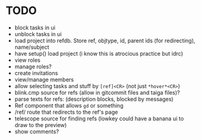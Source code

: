 # TODO

- block tasks in ui
- unblock tasks in ui
- load project into refdb. Store ref, objtype, id, parent ids (for redirecting), name/subject
- have setup() load project (i know this is atrocious practice but idrc)
- view roles
- manage roles?
- create invitations 
- view/manage members
- allow selecting tasks and stuff by `[ref]<CR>` (not just `*hover*<CR>`)
- blink.cmp source for refs (allow in gitcommit files and taiga files)?
- parse texts for refs: (description blocks, blocked by messages)
- Ref component that allows `gd` or something
- /ref/ route that redirects to the ref's page
- telescope source for finding refs (lowkey could have a banana ui to draw to the preview)
- show comments?


